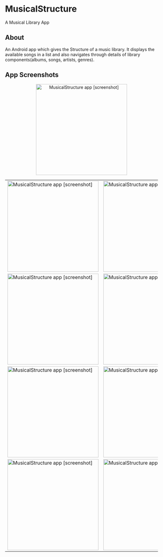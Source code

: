 # MusicalStructure
A Musical Library App

## About
An Android app which gives the Structure of a music library. It displays the available songs in a list and also navigates through details of library components(albums, songs, artists, genres). 

## App Screenshots
<p align="center"><img src="https://i.imgur.com/1ivWqYa.png" alt="MusicalStructure app [screenshot]" width="300" /></p>
<table>
<tbody>
<tr>
<td><img src="https://i.imgur.com/m0RiAyK.png" alt="MusicalStructure app [screenshot]" width="300" /></td>
<td><img src="https://i.imgur.com/d5Y8Wv4.png" alt="MusicalStructure app [screenshot]" width="300" /></td>
<td><img src="https://i.imgur.com/VddMJgw.png" alt="MusicalStructure app [screenshot]" width="300" /></td>
</tr>
<tr>
<td><img src="https://i.imgur.com/ifAvpaD.png" alt="MusicalStructure app [screenshot]" width="300" /></td>
<td><img src="https://i.imgur.com/kZ2x9Av.png" alt="MusicalStructure app [screenshot]" width="300" /></td>
</tr>
<tr>
<td><img src="https://i.imgur.com/KPGijDN.png" alt="MusicalStructure app [screenshot]" width="300" /></td>
<td><img src="https://i.imgur.com/2doHdee.png" alt="MusicalStructure app [screenshot]" width="300" /></td>
<td><img src="https://i.imgur.com/Icluot4.png" alt="MusicalStructure app [screenshot]" width="300" /></td>
</tr>
<tr>
<td><img src="https://i.imgur.com/0a2D2iL.png" alt="MusicalStructure app [screenshot]" width="300" /></td>
<td><img src="https://i.imgur.com/P8HonDl.png" alt="MusicalStructure app [screenshot]" width="300" /></td>
</tr>
</tbody>
</table>

